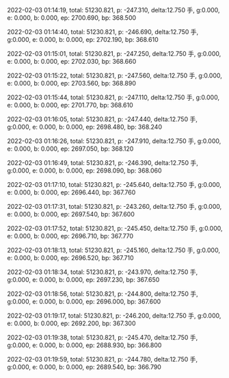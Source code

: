 2022-02-03 01:14:19, total: 51230.821, p: -247.310, delta:12.750 手, g:0.000, e: 0.000, b: 0.000, ep: 2700.690, bp: 368.500

2022-02-03 01:14:40, total: 51230.821, p: -246.690, delta:12.750 手, g:0.000, e: 0.000, b: 0.000, ep: 2702.190, bp: 368.610

2022-02-03 01:15:01, total: 51230.821, p: -247.250, delta:12.750 手, g:0.000, e: 0.000, b: 0.000, ep: 2702.030, bp: 368.660

2022-02-03 01:15:22, total: 51230.821, p: -247.560, delta:12.750 手, g:0.000, e: 0.000, b: 0.000, ep: 2703.560, bp: 368.890

2022-02-03 01:15:44, total: 51230.821, p: -247.110, delta:12.750 手, g:0.000, e: 0.000, b: 0.000, ep: 2701.770, bp: 368.610

2022-02-03 01:16:05, total: 51230.821, p: -247.440, delta:12.750 手, g:0.000, e: 0.000, b: 0.000, ep: 2698.480, bp: 368.240

2022-02-03 01:16:26, total: 51230.821, p: -247.910, delta:12.750 手, g:0.000, e: 0.000, b: 0.000, ep: 2697.050, bp: 368.120

2022-02-03 01:16:49, total: 51230.821, p: -246.390, delta:12.750 手, g:0.000, e: 0.000, b: 0.000, ep: 2698.090, bp: 368.060

2022-02-03 01:17:10, total: 51230.821, p: -245.640, delta:12.750 手, g:0.000, e: 0.000, b: 0.000, ep: 2696.440, bp: 367.760

2022-02-03 01:17:31, total: 51230.821, p: -243.260, delta:12.750 手, g:0.000, e: 0.000, b: 0.000, ep: 2697.540, bp: 367.600

2022-02-03 01:17:52, total: 51230.821, p: -245.450, delta:12.750 手, g:0.000, e: 0.000, b: 0.000, ep: 2696.710, bp: 367.770

2022-02-03 01:18:13, total: 51230.821, p: -245.160, delta:12.750 手, g:0.000, e: 0.000, b: 0.000, ep: 2696.520, bp: 367.710

2022-02-03 01:18:34, total: 51230.821, p: -243.970, delta:12.750 手, g:0.000, e: 0.000, b: 0.000, ep: 2697.230, bp: 367.650

2022-02-03 01:18:56, total: 51230.821, p: -244.800, delta:12.750 手, g:0.000, e: 0.000, b: 0.000, ep: 2696.000, bp: 367.600

2022-02-03 01:19:17, total: 51230.821, p: -246.200, delta:12.750 手, g:0.000, e: 0.000, b: 0.000, ep: 2692.200, bp: 367.300

2022-02-03 01:19:38, total: 51230.821, p: -245.470, delta:12.750 手, g:0.000, e: 0.000, b: 0.000, ep: 2688.930, bp: 366.800

2022-02-03 01:19:59, total: 51230.821, p: -244.780, delta:12.750 手, g:0.000, e: 0.000, b: 0.000, ep: 2689.540, bp: 366.790
